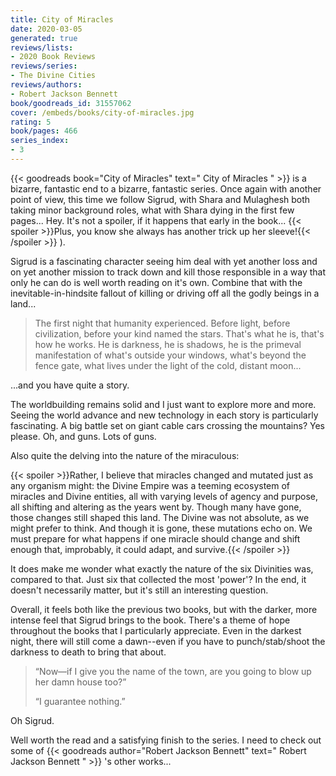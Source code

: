```yaml
---
title: City of Miracles
date: 2020-03-05
generated: true
reviews/lists:
- 2020 Book Reviews
reviews/series:
- The Divine Cities
reviews/authors:
- Robert Jackson Bennett
book/goodreads_id: 31557062
cover: /embeds/books/city-of-miracles.jpg
rating: 5
book/pages: 466
series_index:
- 3
---
```

{{< goodreads book="City of Miracles" text=" City of Miracles " >}} is a bizarre, fantastic end to a bizarre, fantastic series. Once again with another point of view, this time we follow Sigrud, with Shara and Mulaghesh both taking minor background roles, what with Shara dying in the first few pages... Hey. It's not a spoiler, if it happens that early in the book...  {{< spoiler >}}Plus, you know she always has another trick up her sleeve!{{< /spoiler >}}  ).  

Sigrud is a fascinating character seeing him deal with yet another loss and on yet another mission to track down and kill those responsible in a way that only he can do is well worth reading on it's own. Combine that with the inevitable-in-hindsite fallout of killing or driving off all the godly beings in a land...  

<!--more-->

> The first night that humanity experienced. Before light, before civilization, before your kind named the stars. That's what he is, that's how he works. He is darkness, he is shadows, he is the primeval manifestation of what's outside your windows, what's beyond the fence gate, what lives under the light of the cold, distant moon...

...and you have quite a story.  

The worldbuilding remains solid and I just want to explore more and more. Seeing the world advance and new technology in each story is particularly fascinating. A big battle set on giant cable cars crossing the mountains? Yes please. Oh, and guns. Lots of guns.  

Also quite the delving into the nature of the miraculous:  

{{< spoiler >}}Rather, I believe that miracles changed and mutated just as any organism might: the Divine Empire was a teeming ecosystem of miracles and Divine entities, all with varying levels of agency and purpose, all shifting and altering as the years went by. Though many have gone, those changes still shaped this land. The Divine was not absolute, as we might prefer to think. And though it is gone, these mutations echo on. We must prepare for what happens if one miracle should change and shift enough that, improbably, it could adapt, and survive.{{< /spoiler >}}  

It does make me wonder what exactly the nature of the six Divinities was, compared to that. Just six that collected the most 'power'? In the end, it doesn't necessarily matter, but it's still an interesting question.  

Overall, it feels both like the previous two books, but with the darker, more intense feel that Sigrud brings to the book. There's a theme of hope throughout the books that I particularly appreciate. Even in the darkest night, there will still come a dawn--even if you have to punch/stab/shoot the darkness to death to bring that about.  

>  “Now—if I give you the name of the town, are you going to blow up her damn house too?”  
>
>  “I guarantee nothing.”  

Oh Sigrud.  

Well worth the read and a satisfying finish to the series. I need to check out some of {{< goodreads author="Robert Jackson Bennett" text=" Robert Jackson Bennett " >}} 's other works...